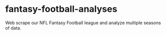 # fantasy-football-analyses
Web scrape our NFL Fantasy Football league and analyze multiple seasons of data.
